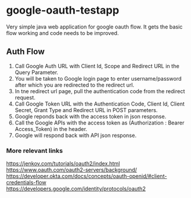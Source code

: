 # google-oauth-testapp

Very simple java web application for google oauth flow. It gets the basic flow working and code needs to be improved.  

## Auth Flow 
  1. Call Google Auth URL with Client Id, Scope and Redirect URL in the Query Parameter.<br/>
  2. You will be taken to Google login page to enter username/password after which you are redirected to the redirect url.<br/>
  3. In tne redirect url page, pull the authentication code from the redirect request.<br/>
  4. Call Google Token URL with the Authentication Code, Client Id, Client Secret, Grant Type and Redirect URL in POST parameters.<br/>
  5. Google reponds back with the access token in json response.<br/>
  6. Call the Google APIs with the access token as (Authorization : Bearer Access_Token) in the header. <br/>
  7. Google will respond back with API json response.<br/>
 
### More relevant links 

https://jenkov.com/tutorials/oauth2/index.html<br/>
https://www.oauth.com/oauth2-servers/background/<br/>
https://developer.okta.com/docs/concepts/oauth-openid/#client-credentials-flow<br/>
https://developers.google.com/identity/protocols/oauth2<br/>


